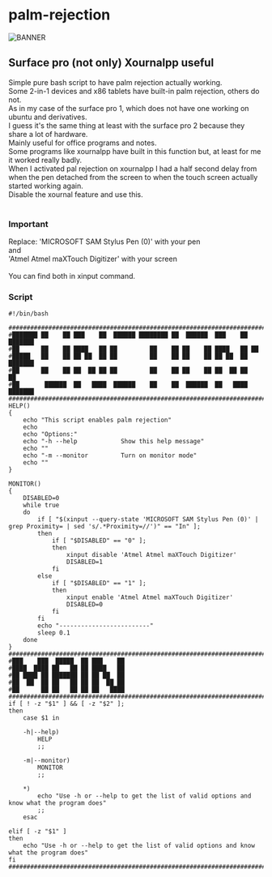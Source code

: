 # palm-rejection

![BANNER](https://github.com/Patan98/palm-rejection/assets/159428129/b9e8ab5a-c403-4b5e-93e4-970cccfaeaf3)

## Surface pro (not only) Xournalpp useful

Simple pure bash script to have palm rejection actually working. <br />
Some 2-in-1 devices and x86 tablets have built-in palm rejection, others do not. <br />
As in my case of the surface pro 1, which does not have one working on ubuntu and derivatives. <br />
I guess it's the same thing at least with the surface pro 2 because they share a lot of hardware. <br />
Mainly useful for office programs and notes. <br />
Some programs like xournalpp have built in this function but, at least for me it worked really badly. <br />
When I activated pal rejection on xournalpp I had a half second delay from when the pen detached from the screen to when the touch screen actually started working again. <br />
Disable the xournal feature and use this. <br />
<br />
### Important
Replace:
'MICROSOFT SAM Stylus Pen (0)' with your pen <br />
and <br />
'Atmel Atmel maXTouch Digitizer' with your screen <br />
<br />
You can find both in xinput command.
<br />
### Script 
```
#!/bin/bash

#############################################################################################################################################################################
#███████ ██    ██ ███    ██  ██████ ████████ ██  ██████  ███    ██ ███████
#██      ██    ██ ████   ██ ██         ██    ██ ██    ██ ████   ██ ██
#█████   ██    ██ ██ ██  ██ ██         ██    ██ ██    ██ ██ ██  ██ ███████
#██      ██    ██ ██  ██ ██ ██         ██    ██ ██    ██ ██  ██ ██      ██
#██       ██████  ██   ████  ██████    ██    ██  ██████  ██   ████ ███████
#############################################################################################################################################################################
HELP()
{
    echo "This script enables palm rejection"
    echo
    echo "Options:"
    echo "-h --help            Show this help message"
    echo ""
    echo "-m --monitor         Turn on monitor mode"
    echo ""
}

MONITOR()
{
    DISABLED=0
    while true
    do
        if [ "$(xinput --query-state 'MICROSOFT SAM Stylus Pen (0)' | grep Proximity= | sed 's/.*Proximity=//')" == "In" ];
        then
            if [ "$DISABLED" == "0" ];
            then
                xinput disable 'Atmel Atmel maXTouch Digitizer'
                DISABLED=1
            fi
        else
            if [ "$DISABLED" == "1" ];
            then
                xinput enable 'Atmel Atmel maXTouch Digitizer'
                DISABLED=0
            fi
        fi
        echo "-------------------------"
        sleep 0.1
    done
}
#############################################################################################################################################################################
#███    ███  █████  ██ ███    ██
#████  ████ ██   ██ ██ ████   ██
#██ ████ ██ ███████ ██ ██ ██  ██
#██  ██  ██ ██   ██ ██ ██  ██ ██
#██      ██ ██   ██ ██ ██   ████
#############################################################################################################################################################################
if [ ! -z "$1" ] && [ -z "$2" ];
then
    case $1 in

    -h|--help)
        HELP
        ;;

    -m|--monitor)
        MONITOR
        ;;

    *)
        echo "Use -h or --help to get the list of valid options and know what the program does"
        ;;
    esac

elif [ -z "$1" ]
then
    echo "Use -h or --help to get the list of valid options and know what the program does"
fi
#############################################################################################################################################################################
```
